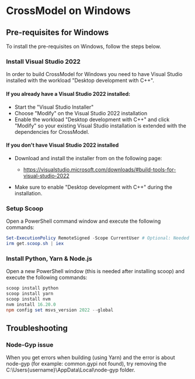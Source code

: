 # CrossModel on Windows

## Pre-requisites for Windows

To install the pre-requisites on Windows, follow the steps below.

### Install Visual Studio 2022

In order to build CrossModel for Windows you need to have Visual Studio installed with the workload "Desktop development with C++".

#### If you already have a Visual Studio 2022 installed:

-   Start the "Visual Studio Installer"
-   Choose "Modify" on the Visual Studio 2022 installation
-   Enable the workload "Desktop development with C++" and click "Modify" so your existing Visual Studio installation is extended with the dependencies for CrossModel.

#### If you don't have Visual Studio 2022 installed

-   Download and install the installer from on the following page:

    -   https://visualstudio.microsoft.com/downloads/#build-tools-for-visual-studio-2022

-   Make sure to enable "Desktop development with C++" during the installation.

### Setup Scoop

Open a PowerShell command window and execute the following commands:

```powershell
Set-ExecutionPolicy RemoteSigned -Scope CurrentUser # Optional: Needed to run a remote script the first time
irm get.scoop.sh | iex
```

### Install Python, Yarn & Node.js

Open a new PowerShell window (this is needed after installing scoop) and execute the following commands:

```powershell
scoop install python
scoop install yarn
scoop install nvm
nvm install 16.20.0
npm config set msvs_version 2022 --global
```

## Troubleshooting

### Node-Gyp issue

When you get errors when building (using Yarn) and the error is about node-gyp (for example: common.gypi not found), try removing the C:\Users\{username}\AppData\Local\node-gyp folder.
